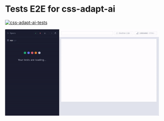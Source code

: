 # Tests E2E for css-adapt-ai
[![css-adapt-ai-tests](https://img.shields.io/endpoint?url=https://cloud.cypress.io/badge/simple/8q69kw&style=for-the-badge&logo=cypress)](https://cloud.cypress.io/projects/8q69kw/runs)

![Test Running](test-running.gif)

